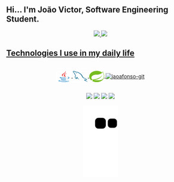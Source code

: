 ## Hi... I'm João Victor, Software Engineering Student.

<div align="center">
  <a href="https://github.com/jaoafonso">
  <img height="180em" src="https://github-readme-stats.vercel.app/api?username=jaoafonso&show_icons=true&theme=dark&include_all_commits=true&count_private=true"/>
  <img height="180em" src="https://github-readme-stats.vercel.app/api/top-langs/?username=jaoafonso&layout=compact&theme=dark"/>
</div>

## Technologies I use in my daily life

<div style="display: inline_block" align="center"><br>
  <img align="center" alt="jaoafonso-java" height="30" width="40" src="https://raw.githubusercontent.com/devicons/devicon/master/icons/java/java-original.svg">
  <img align="center" alt="jaoafonso-mysql" height="30" width="40" src="https://raw.githubusercontent.com/devicons/devicon/master/icons/mysql/mysql-original.svg">
  <img align="center" alt="jaoafonso-spring" height="30" width="40" src="https://raw.githubusercontent.com/devicons/devicon/master/icons/spring/spring-original.svg">
  <img align="center" alt="jaoafonso-git" height="30" width="40" src="https://cdn.jsdelivr.net/gh/devicons/devicon/icons/git/git-original.svg">
</div>

##

<div align="center">
  <a href="https://www.instagram.com/jaoafonsokkj/" target="_blank" rel="noopener noreferrer"><img src="https://img.shields.io/badge/-Instagram-%23E4405F?style=for-the-badge&logo=instagram&logoColor=white" target="_blank"></a>
  <a href = "mailto:devjaoafonso@gmail.com"><img src="https://img.shields.io/badge/-Gmail-%23333?style=for-the-badge&logo=gmail&logoColor=white" target="_blank"></a>
  <a href="https://www.linkedin.com/in/devjaoafonso/" target="_blank" rel="noopener noreferrer"><img src="https://img.shields.io/badge/-LinkedIn-%230077B5?style=for-the-badge&logo=linkedin&logoColor=white" target="_blank"></a>
  <a href="https://www.canva.com/design/DAFSxe9i_RY/mKt_yfOOSVXbd4JudJRhVg/view?utm_content=DAFSxe9i_RY&utm_campaign=designshare&utm_medium=link2&utm_source=s" target="_blank" rel="noopener noreferrer"><img src="https://img.shields.io/badge/CV-green?style=for-the-badge&logo=canva&logoColor=white" target="_blank"></a> 
  
  ![Snake animation](https://github.com/jaoafonso/jaoafonso/blob/output/github-contribution-grid-snake.svg)
</div>
